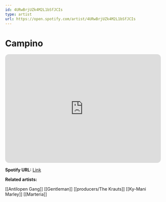 ```yaml
---
id: 4URwBrjUZk4M2L1bSfJCIs
type: artist
url: https://open.spotify.com/artist/4URwBrjUZk4M2L1bSfJCIs
---
```

# Campino

<iframe style="border-radius:12px" src="https://open.spotify.com/embed/artist/4URwBrjUZk4M2L1bSfJCIs" width="100%" height="352" frameBorder="0" allowfullscreen="" allow="autoplay; clipboard-write; encrypted-media; fullscreen; picture-in-picture" loading="lazy"></iframe>

**Spotify URL:** [Link](https://open.spotify.com/artist/4URwBrjUZk4M2L1bSfJCIs)

**Related artists:**

[[Antilopen Gang]]
[[Gentleman]]
[[producers/The Krauts]]
[[Ky-Mani Marley]]
[[Marteria]]
